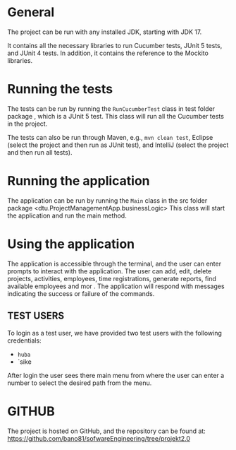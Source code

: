 # General
The project can be run with any installed JDK, starting with JDK 17.  

It contains all the necessary libraries to run Cucumber tests, JUnit 5 tests, and JUnit 4 tests. In addition, it contains the reference to the Mockito libraries.

# Running the tests

The tests can  be run by running the `RunCucumberTest` class in test folder package <hellocucumber>, which is a JUnit 5 test. This class will run all the Cucumber tests in the project.

The tests can also be run through Maven, e.g., `mvn clean test`, Eclipse (select the project and then run as JUnit test), and IntelliJ (select the project and then run all tests).


# Running the application
The application can be run by running the `Main` class in the src folder package <dtu.ProjectManagementApp.businessLogic> This class will start the application and run the main method.

# Using the application
The application is accessible through the terminal, and the user can enter prompts to interact with the application. The user can add, edit, delete projects, activities, employees, time registrations, generate reports, find available employees and mor . The application will respond with messages indicating the success or failure of the commands.

## TEST USERS
To login as a test user, we have provided two test users with the following credentials:
- `huba`
- `sike

After login the user sees there main menu from where the user can enter a number to select the desired path from the menu.

# GITHUB
The project is hosted on GitHub, and the repository can be found at:
https://github.com/bano81/sofwareEngineering/tree/projekt2.0

